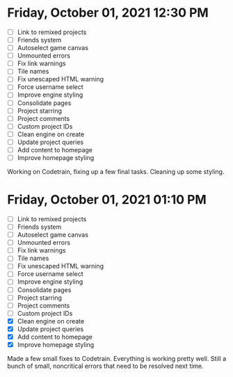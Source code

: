 # Friday, October 01, 2021 12:30 PM
- [ ] Link to remixed projects
- [ ] Friends system
- [ ] Autoselect game canvas
- [ ] Unmounted errors
- [ ] Fix link warnings
- [ ] Tile names
- [ ] Fix unescaped HTML warning
- [ ] Force username select
- [ ] Improve engine styling
- [ ] Consolidate pages
- [ ] Project starring
- [ ] Project comments
- [ ] Custom project IDs
- [ ] Clean engine on create
- [ ] Update project queries
- [ ] Add content to homepage
- [ ] Improve homepage styling

Working on Codetrain, fixing up a few final tasks. Cleaning up some styling.

# Friday, October 01, 2021 01:10 PM
- [ ] Link to remixed projects
- [ ] Friends system
- [ ] Autoselect game canvas
- [ ] Unmounted errors
- [ ] Fix link warnings
- [ ] Tile names
- [ ] Fix unescaped HTML warning
- [ ] Force username select
- [ ] Improve engine styling
- [ ] Consolidate pages
- [ ] Project starring
- [ ] Project comments
- [ ] Custom project IDs
- [X] Clean engine on create
- [X] Update project queries
- [X] Add content to homepage
- [X] Improve homepage styling

Made a few small fixes to Codetrain. Everything is working pretty well.
Still a bunch of small, noncritical errors that need to be resolved next time.
